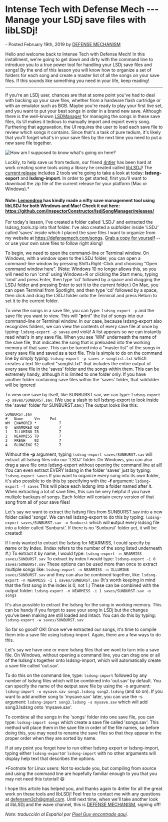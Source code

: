 Intense Tech with Defense Mech --- Manage your LSDj save files with libLSDj!
============================================================================

\- Posted February 19th, 2019 by [DEFENSE
MECHANISM](https://defensemech.com)

Hello and welcome back to Intense Tech with Defense Mech! In this
installment, we're going to get down and dirty with the command line to
introduce you to a true power tool for handling your LSDj save files and
songs! By the end of this lesson you will know how to organize a set of
folders for each song and create a master list of all the songs on your
save files. If this sounds like something you need in your life, keep
reading!

------------------------------------------------------------------------

If you're an LSDj user, chances are that at some point you've had to
deal with backing up your save files, whether from a hardware flash
cartridge or with an emulator such as BGB. Maybe you're ready to play
your first live set, and you want to put your best songs in order in a
brand new save. Although there is the well-known
[LSDManager](https://github.com/jkotlinski/lsdmanager) for managing the
songs in these save files, its UI makes it tedious to manually import
and export every song. Furthering that aggravation, the UI requires the
user to load each save file to review which songs it contains. Since
that's a task of pure tedium, it's likely that you'll forget what's in
your save files by the next time you need to put a new save file
together.

![***How am I supposed to know what's going on here?***](image3.png)

Luckily, to help save us from tedium, our friend
[4ntler](http://soundcloud.com/4ntler) has been hard at work creating
some tools using a library he created called
[libLSDJ](https://github.com/stijnfrishert/liblsdj)! The [current
release](https://github.com/stijnfrishert/liblsdj/releases) includes 2
tools we're going to take a look at today: **lsdsng-export** and
**lsdsng-import**. In order to get started, first you'll want to
download the zip file of the current release for your platform (Mac or
Windows).\*

#### Note: [Lemondrop](https://twitter.com/lemondropbass) has kindly made a nifty save management tool using libLSDJ for both Windows and Mac! Check it out here: <https://github.com/InspectorConstructor/lsdjSongManager/releases/>

For today's lesson, I've created a folder called 'LSDJ' and extracted
the lsdsng\_tools.zip into that folder. I've also created a subfolder
inside 'LSDJ' called 'saves' inside which I placed the save files I want
to organize from my website at <https://defensemech.com/songs>. [Grab a
copy for yourself](https://penzeys.com) -- or use your own save files to
follow right along!

To begin, we need to open the command-line or Terminal window. On
Windows, with a window open to the LSDJ folder, you can open a
command-line window by pressing Shift+Right-Click and choosing "Open
command window here". (Note: Windows 10 no longer allows this, so you
will need to run 'cmd' using Windows+R or clicking the Start menu,
typing 'cmd' and press Enter, then type 'cd' followed by a space and
dragging the LSDJ folder and pressing Enter to set it to the current
folder.) On Mac, you can open Terminal from Spotlight, and then type
'cd' followed by a space, then click and drag the LSDJ folder onto the
Terminal and press Return to set it to the current folder.

To view the songs in a save file, you can type: `lsdsng-export -p` and
the save file you want to view. This will "**p**rint" the list of songs
into our command-line or Terminal window. In our case, because
lsdsng-export also recognizes folders, we can view the contents of every
save file at once by typing: `lsdsng-export -p saves` and violà! A list
appears so we can instantly read what's in any save file. When you see
'WM' underneath the name of the save file, that indicates the song that
is preloaded into the working memory of that save. This can be turned
into a "master list" of the songs in every save file and saved as a text
file. This is simple to do on the command line by simply typing:
`lsdsng-export -p saves > songlist.txt` which creates a text file called
"songlist.txt" that includes the entire output of every save file in the
'saves' folder and the songs within them. This can be extremely handy,
although it is limited to one folder only. If you have another folder
containing save files within the 'saves' folder, that subfolder will be
ignored

To view one save by itself, like SUNBURST.sav, we can type:
`lsdsng-export -p saves/SUNBURST.sav`. (We use a slash to tell
lsdsng-export to look inside the 'saves' folder for SUNBURST.sav.) The
output looks like this:

``` {.wp-block-code}
SUNBURST.sav
#   Name     Ver    Fmt
WM  ENAMORED *          7
0   ENAMORED 6D         7
1   ILLUMIN8 78         7
2   NEARMISS 7D         7
3   FRESH    92         7
4   BLONGING 52         7
```

Without the **-p** argument, typing `lsdsng-export saves/SUNBURST.sav`
will extract all lsdsng files into our 'LSDJ' folder. On Windows, you
can also drag a save file onto lsdsng-export without opening the command
line at all! You can even extract EVERY lsdsng in the folder 'saves'
just by typing: `lsdsng-export saves` If you want to organize every song
into its own **f**older, it's also possible to do this by specifying
with the **-f** argument: `lsdsng-export -f saves` This will place each
lsdsng into a folder named after it. When extracting a lot of save
files, this can be very helpful if you have multiple backups of songs.
Each folder will contain every version of that song from all of your
save files!

Let's say we want to extract the lsdsng files from SUNBURST.sav into a
new folder called 'songs'. We can tell lsdsng-export to do this by
typing: `lsdsng-export saves/SUNBURST.sav -o Sunburst` which will
**o**utput every lsdsng file into a folder called 'Sunburst'. If there
is no 'Sunburst' folder yet, it will be created!

If I only wanted to extract the lsdsng for NEARMISS, I could specify by
**n**ame or by **i**ndex. (Index refers to the number of the song listed
underneath \#.) To extract it by name, I would type:
`lsdsng-export -n NEARMISS saves/SUNBURST.sav` To extract by index I
would type: `lsdsng-export -i 0 saves/SUNBURST.sav` These options can be
used more than once to extract multiple songs like:
`lsdsng-export -n NEARMISS -n ILLUMIN8 saves/SUNBURST.sav` and they can
also be combined together, like:
`lsdsng-export -n NEARMISS -i 1 saves/SUNBURST.sav` (It's worth keeping
in mind that the first song in the index is 0, not 1.) These can be
combined with the output folder:
`lsdsng-export -n NEARMISS -i 1 saves/SUNBURST.sav -o songs`

It's also possible to extract the lsdsng for the song in working memory.
This can be handy if you forgot to save your song in LSDj but the
changes you've been making are still loaded and intact. You can do this
by typing: `lsdsng-export -w saves/SUNBURST.sav`

So far so good? OK! Once we've extracted our songs, it's time to compile
them into a save file using lsdsng-import. Again, there are a few ways
to do this.

Let's say we have one or more lsdsng files that we want to turn into a
save file. On Windows, without opening a command line, you can drag one
or all of the lsdsng's together onto lsdsng-import, which will
automatically create a save file called 'out.sav'.

To do this on the command line, type: `lsdsng-import` followed by any
number of lsdsng files which will be combined into 'out.sav' by default.
You can specify the name of the **o**utput save file by using the -o
argument: `lsdsng-import -o mysave.sav song1.lsdsng song2.lsdsng` (and
so on). If you want to add another song to 'mysave.sav' later, you can
use the -s argument: `lsdsng-import song3.lsdsng -s mysave.sav` which
will add song3.lsdsng onto 'mysave.sav'.

To combine all the songs in the 'songs' folder into one save file, you
can type: `lsdsng-import songs` which create a save file called
'songs.sav'. This method will place them in the save file in order of
the file names, so before doing this, you may need to rename the save
files so that they appear in the proper order when they are sorted by
name.

If at any point you forget how to run either lsdsng-export or
lsdsng-import, typing either `lsdsng-export`or `lsdsng-import` with no
other arguments will display help text that describes the options.

\*Footnote for Linux users: Not to exclude you, but compiling from
source and using the command line are hopefully familiar enough to you
that you may not need this tutorial! 😄

I hope this article has helped you, and thanks again to 4ntler for all
the great work on these tools and libLSDj! Feel free to contact me with
any questions at <defensem3ch@gmail.com>. Until next time, when we'll
take another look at libLSDj and the wave channel, this is [DEFENSE
MECHANISM](https://defensemech.com), signing off!

*Note: traducción al Español por [Pixel Guy encontrado
aquí](organiza-tus-archivos-de-guardado-con-liblsdj.html).*
